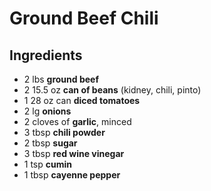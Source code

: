 # Ground Beef Chili

## Ingredients

* 2 lbs **ground beef**
* 2 15.5 oz **can of beans** (kidney, chili, pinto)
* 1 28 oz can **diced tomatoes**
* 2 lg **onions**
* 2 cloves of **garlic**, minced
* 3 tbsp **chili powder**
* 2 tbsp **sugar**
* 3 tbsp **red wine vinegar**
* 1 tsp **cumin**
* 1 tbsp **cayenne pepper**
